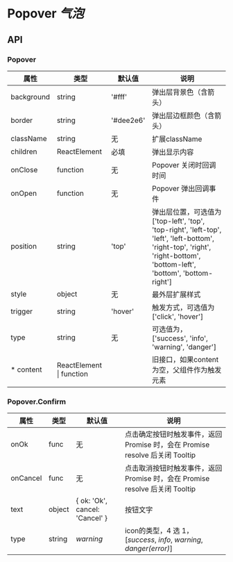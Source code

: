 # Popover *气泡*

<example />

## API

### Popover

| 属性 | 类型 | 默认值 | 说明 |
| --- | --- | --- | --- |
| background | string | '#fff' | 弹出层背景色（含箭头） |
| border | string | '#dee2e6' | 弹出层边框颜色（含箭头） |
| className | string | 无 | 扩展className |
| children | ReactElement | 必填 | 弹出显示内容 |
| onClose | function | 无 | Popover 关闭时回调时间 |
| onOpen | function | 无 | Popover 弹出回调事件 |
| position | string | 'top' | 弹出层位置，可选值为 \['top-left', 'top', 'top-right', 'left-top', 'left', 'left-bottom', 'right-top', 'right', 'right-bottom', 'bottom-left', 'bottom', 'bottom-right'] |
| style | object | 无 | 最外层扩展样式 |
| trigger | string | 'hover' | 触发方式，可选值为 \['click', 'hover'] |
| type | string | 无 | 可选值为，\['success', 'info', 'warning', 'danger'] |
| * content | ReactElement \| function | | 旧接口，如果content为空，父组件作为触发元素 | 

### Popover.Confirm
| 属性 | 类型 | 默认值 | 说明 |
| --- | --- | --- | --- |
| onOk | func | 无 | 点击确定按钮时触发事件，返回 Promise 时，会在 Promise resolve 后关闭 Tooltip |
| onCancel | func | 无 | 点击取消按钮时触发事件，返回 Promise 时，会在 Promise resolve 后关闭 Tooltip |
| text | object | { ok: 'Ok', cancel: 'Cancel' } | 按钮文字 |
| type | string | *warning* |  icon的类型，4 选 1，\[*success*, *info*, *warning*, *danger(error)*] |
